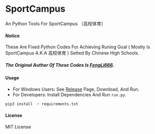 # SportCampus
 An Python Tools For SportCampus （高校体育）
 
#### Notice
These Are Fixed Python Codes For Achieving Runing Goal ( Mostly Is SportCampus A.K.A 高校体育 ) Setted By Chinese High Schools.
##### The Original Author Of These Codes Is [FengLi666](https://github.com/FengLi666/sports).


#### Usage

* For Windows Users: See [Release](https://github.com/polichan/SportCampus/releases) Page, Download, And Run.
* For Developers: Install Dependencies And Run `run.py`.

```sh
pip3 install -r requirements.txt
```

#### License
MIT License
